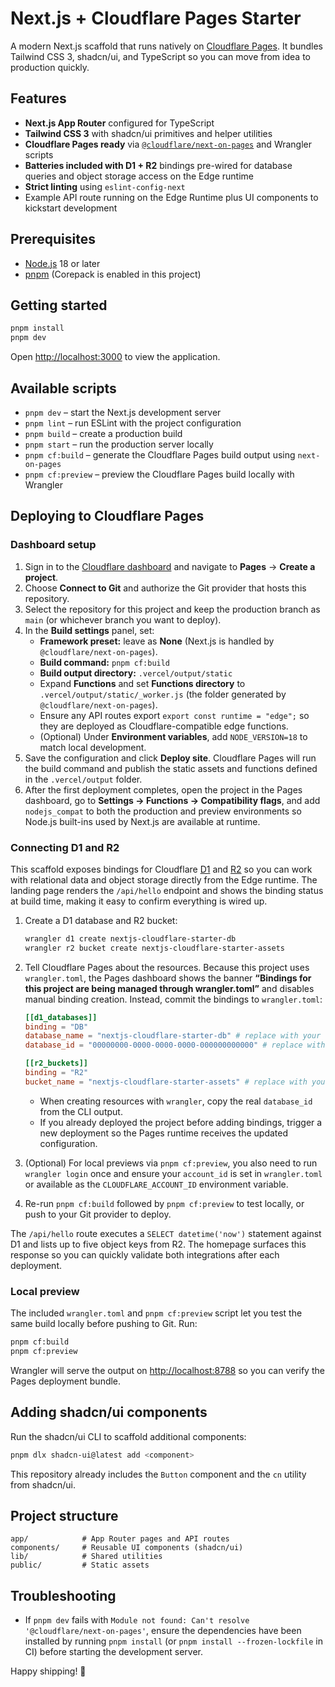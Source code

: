 # Next.js + Cloudflare Pages Starter

A modern Next.js scaffold that runs natively on [Cloudflare Pages](https://developers.cloudflare.com/pages/). It bundles Tailwind CSS 3, shadcn/ui, and TypeScript so you can move from idea to production quickly.

## Features

- **Next.js App Router** configured for TypeScript
- **Tailwind CSS 3** with shadcn/ui primitives and helper utilities
- **Cloudflare Pages ready** via [`@cloudflare/next-on-pages`](https://github.com/cloudflare/next-on-pages) and Wrangler scripts
- **Batteries included with D1 + R2** bindings pre-wired for database queries and object storage access on the Edge runtime
- **Strict linting** using `eslint-config-next`
- Example API route running on the Edge Runtime plus UI components to kickstart development

## Prerequisites

- [Node.js](https://nodejs.org/) 18 or later
- [pnpm](https://pnpm.io/) (Corepack is enabled in this project)

## Getting started

```bash
pnpm install
pnpm dev
```

Open <http://localhost:3000> to view the application.

## Available scripts

- `pnpm dev` – start the Next.js development server
- `pnpm lint` – run ESLint with the project configuration
- `pnpm build` – create a production build
- `pnpm start` – run the production server locally
- `pnpm cf:build` – generate the Cloudflare Pages build output using `next-on-pages`
- `pnpm cf:preview` – preview the Cloudflare Pages build locally with Wrangler

## Deploying to Cloudflare Pages

### Dashboard setup

1. Sign in to the [Cloudflare dashboard](https://dash.cloudflare.com/) and navigate to **Pages** → **Create a project**.
2. Choose **Connect to Git** and authorize the Git provider that hosts this repository.
3. Select the repository for this project and keep the production branch as `main` (or whichever branch you want to deploy).
4. In the **Build settings** panel, set:
   - **Framework preset:** leave as **None** (Next.js is handled by `@cloudflare/next-on-pages`).
   - **Build command:** `pnpm cf:build`
   - **Build output directory:** `.vercel/output/static`
   - Expand **Functions** and set **Functions directory** to `.vercel/output/static/_worker.js` (the folder generated by `@cloudflare/next-on-pages`).
   - Ensure any API routes export `export const runtime = "edge";` so they are deployed as Cloudflare-compatible edge functions.
   - (Optional) Under **Environment variables**, add `NODE_VERSION=18` to match local development.
5. Save the configuration and click **Deploy site**. Cloudflare Pages will run the build command and publish the static assets and functions defined in the `.vercel/output` folder.
6. After the first deployment completes, open the project in the Pages dashboard, go to **Settings → Functions → Compatibility flags**, and add `nodejs_compat` to both the production and preview environments so Node.js built-ins used by Next.js are available at runtime.

### Connecting D1 and R2

This scaffold exposes bindings for Cloudflare [D1](https://developers.cloudflare.com/d1/) and [R2](https://developers.cloudflare.com/r2/) so you can work with relational data and object storage directly from the Edge runtime. The landing page renders the `/api/hello` endpoint and shows the binding status at build time, making it easy to confirm everything is wired up.

1. Create a D1 database and R2 bucket:

   ```bash
   wrangler d1 create nextjs-cloudflare-starter-db
   wrangler r2 bucket create nextjs-cloudflare-starter-assets
   ```

2. Tell Cloudflare Pages about the resources. Because this project uses `wrangler.toml`, the Pages dashboard shows the banner **“Bindings for this project are being managed through wrangler.toml”** and disables manual binding creation. Instead, commit the bindings to `wrangler.toml`:

   ```toml
   [[d1_databases]]
   binding = "DB"
   database_name = "nextjs-cloudflare-starter-db" # replace with your database name
   database_id = "00000000-0000-0000-0000-000000000000" # replace with your database ID

   [[r2_buckets]]
   binding = "R2"
   bucket_name = "nextjs-cloudflare-starter-assets" # replace with your bucket name
   ```

   - When creating resources with `wrangler`, copy the real `database_id` from the CLI output.
   - If you already deployed the project before adding bindings, trigger a new deployment so the Pages runtime receives the updated configuration.
3. (Optional) For local previews via `pnpm cf:preview`, you also need to run `wrangler login` once and ensure your `account_id` is set in `wrangler.toml` or available as the `CLOUDFLARE_ACCOUNT_ID` environment variable.
4. Re-run `pnpm cf:build` followed by `pnpm cf:preview` to test locally, or push to your Git provider to deploy.

The `/api/hello` route executes a `SELECT datetime('now')` statement against D1 and lists up to five object keys from R2. The homepage surfaces this response so you can quickly validate both integrations after each deployment.

### Local preview

The included `wrangler.toml` and `pnpm cf:preview` script let you test the same build locally before pushing to Git. Run:

```bash
pnpm cf:build
pnpm cf:preview
```

Wrangler will serve the output on <http://localhost:8788> so you can verify the Pages deployment bundle.

## Adding shadcn/ui components

Run the shadcn/ui CLI to scaffold additional components:

```bash
pnpm dlx shadcn-ui@latest add <component>
```

This repository already includes the `Button` component and the `cn` utility from shadcn/ui.

## Project structure

```
app/            # App Router pages and API routes
components/     # Reusable UI components (shadcn/ui)
lib/            # Shared utilities
public/         # Static assets
```

## Troubleshooting

- If `pnpm dev` fails with `Module not found: Can't resolve '@cloudflare/next-on-pages'`, ensure the dependencies have been
  installed by running `pnpm install` (or `pnpm install --frozen-lockfile` in CI) before starting the development server.

Happy shipping! 🚀
